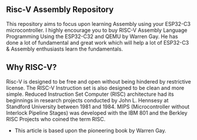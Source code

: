 Risc-V Assembly Repository
-----------

This repository aims to focus upon learning Assembly using your ESP32-C3 microcontroller. I highly encourage you to buy RISC-V Assembly Language Programming Using the ESP32-C32 and QEMU by Warren Gay. He has done a lot of fundamental and great work which will help a lot of ESP32-C3 & Assembly enthusiasts learn the fundamentals.



Why RISC-V?
---

Risc-V is designed to be free and open without being hindered by restrictive license. The RISC-V Instruction set is also designed to be clean and more simple.
Reduced Instruction Set Computer (RISC) architecture had its beginnings in research projects conducted by John L. Hennsesy at Standford University between 1981 and 1984. MIPS (Microcontroller without Interlock Pipeline Stages) was developed with the IBM 801 and the Berkley RISC Projects who coined the term RISC.

- This article is based upon the pioneering book by Warren Gay.
